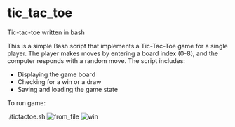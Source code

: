 # tic_tac_toe
Tic-tac-toe written in bash

This is a simple Bash script that implements a Tic-Tac-Toe game for a single player. The player makes moves by entering a board index (0-8), and the computer responds with a random move. The script includes:
- Displaying the game board
- Checking for a win or a draw
- Saving and loading the game state

To run game:

./tictactoe.sh
![from_file](https://github.com/user-attachments/assets/a0c78af2-6f27-4608-be4d-6d0f82622028)
![win](https://github.com/user-attachments/assets/3a1f8b36-6273-472c-aaf1-fea3bdbe12cd)
